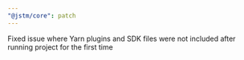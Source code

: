 ```yaml
---
"@jstm/core": patch
---
```


Fixed issue where Yarn plugins and SDK files were not included after running project for the first time
